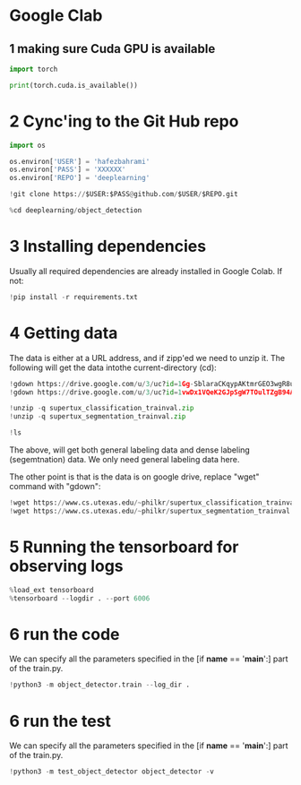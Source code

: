 # Google Clab

## 1 making sure Cuda GPU is available
```python
import torch

print(torch.cuda.is_available())
```

# 2 Cync'ing to the Git Hub repo
```python
import os

os.environ['USER'] = 'hafezbahrami'
os.environ['PASS'] = 'XXXXXX'
os.environ['REPO'] = 'deeplearning'

!git clone https://$USER:$PASS@github.com/$USER/$REPO.git

%cd deeplearning/object_detection
```

# 3 Installing dependencies
Usually all required dependencies are already installed in Google Colab. If not:
```python
!pip install -r requirements.txt
```

# 4 Getting data
The data is either at a URL address, and if zipp'ed we need to unzip it. The following will
get the data intothe current-directory (cd):
```python
!gdown https://drive.google.com/u/3/uc?id=1Gg-SblaraCKqypAKtmrGEO3wgR8uaYaL
!gdown https://drive.google.com/u/3/uc?id=1vwDx1VQeK2GJpSgW7TOulTZgB94AJ85t

!unzip -q supertux_classification_trainval.zip
!unzip -q supertux_segmentation_trainval.zip

!ls
```
The above, will get both general labeling data and dense labeling (segemtnation) data. We only need 
general labeling data here.


The other point is that is the data is on google drive, replace "wget" command with "gdown":
```python
!wget https://www.cs.utexas.edu/~philkr/supertux_classification_trainval.zip
!wget https://www.cs.utexas.edu/~philkr/supertux_segmentation_trainval.zip

```

# 5 Running the tensorboard for observing logs
```python
%load_ext tensorboard
%tensorboard --logdir . --port 6006
```

# 6 run the code
We can specify all the parameters specified in the [if __name__ == '__main__':] part of the train.py.
```python
!python3 -m object_detector.train --log_dir .
```

# 6 run the test
We can specify all the parameters specified in the [if __name__ == '__main__':] part of the train.py.
```python
!python3 -m test_object_detector object_detector -v